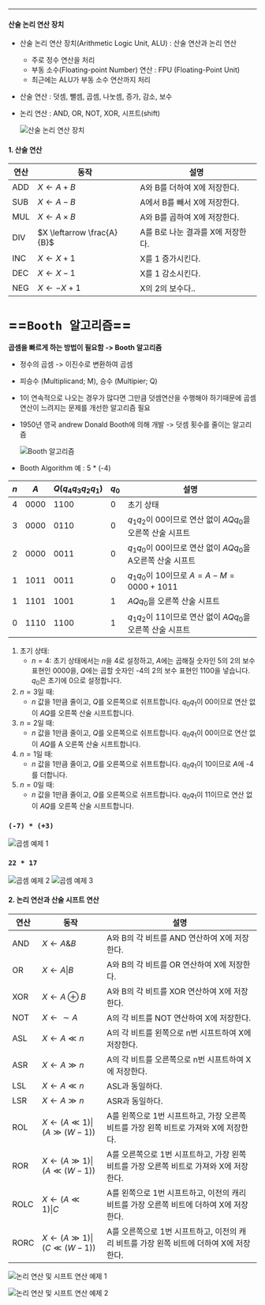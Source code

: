 
---
#### 산술 논리 연산 장치 

- 산술 논리 연산 장치(Arithmetic Logic Unit, ALU) : 산술 연산과 논리 연산
	- 주로 정수 연산을 처리
	- 부동 소수(Floating-point Number) 연산 : FPU (Floating-Point Unit)
	- 최근에는 ALU가 부동 소수 연산까지 처리
- 산술 연산 : 덧셈, 뺄셈, 곱셈, 나눗셈, 증가, 감소, 보수
- 논리 연산 : AND, OR, NOT, XOR, 시프트(shift)
	
	![산술 논리 연산 장치](../../../../image/Pasted%20image%2020240511171600.png)

#### 1. 산술 연산

| 연산  | 동작                         | 설명                    |
| --- | -------------------------- | --------------------- |
| ADD | $X \leftarrow A + B$       | A와 B를 더하여 X에 저장한다.    |
| SUB | $X \leftarrow A - B$       | A에서 B를 빼서 X에 저장한다.    |
| MUL | $X \leftarrow A \times B$  | A와 B를 곱하여 X에 저장한다.    |
| DIV | $X \leftarrow \frac{A}{B}$ | A를 B로 나눈 결과를 X에 저장한다. |
| INC | $X \leftarrow X + 1$       | X를 1 증가시킨다.           |
| DEC | $X \leftarrow X - 1$       | X를 1 감소시킨다.           |
| NEG | $X \leftarrow -X$ + 1      | X의 2의 보수다..           |
# ==`Booth 알고리즘`==

**곱셈을 빠르게 하는 방법이 필요함 -> Booth 알고리즘**
- 정수의 곱셈 -> 이진수로 변환하여 곱셈
- 피승수 (Multiplicand; M), 승수 (Multipier; Q)
- 1이 연속적으로 나오는 경우가 많다면 그만큼 덧셈연산을 수행해야 하기때문에 곱셈연산이 느려지는 문제를 개선한 알고리즘 필요
- 1950년 영국 andrew Donald Booth에 의해 개발 -> 덧셈 횟수를 줄이는 알고리즘

	![Booth 알고리즘](../../../../image/Pasted%20image%2020240511172729.png)

- Booth Algorithm 예 : 5 * (-4)

| $n$   | $A$    | $Q(q_4q_3q_2q_1)$ | $q_0$  | 설명                                  |
| --- | ---- | ----------- | --- | ----------------------------------- |
| 4   | 0000 | 1100        | 0   | 초기 상태                               |
| 3   | 0000 | 0110        | 0   | $q_1q_2$이 00이므로 연산 없이 $AQq_0$을 오른쪽 산술 시프트  |
| 2   | 0000 | 0011        | 0   | $q_1q_0$이 00이므로 연산 없이 $AQq_0$을 A오른쪽 산술 시프트 |
| 1   | 1011 | 0011        | 0   | $q_1q_0$이 10이므로 $A=A-M=0000+1011$         |
| 1   | 1101 | 1001        | 1   | $AQq_0$을 오른쪽 산술 시프트                    |
| 0   | 1110 | 1100        | 1   | $q_1q_2$이 11이므로 연산 없이 $AQq_0$을 오른쪽 산술 시프트  |

1. 초기 상태:
   - $n = 4$: 초기 상태에서는 $n$을 4로 설정하고, $A$에는 곱해질 숫자인 5의 2의 보수 표현인 0000을, $Q$에는 곱할 숫자인 -4의 2의 보수 표현인 1100을 넣습니다. $q_0$은 초기에 0으로 설정합니다.
2. $n = 3$일 때:
   - $n$ 값을 1만큼 줄이고, $Q$를 오른쪽으로 쉬프트합니다. $q_0q_1$이 00이므로 연산 없이 $AQ$를 오른쪽 산술 시프트합니다.
3. $n = 2$일 때:
   - $n$ 값을 1만큼 줄이고, $Q$를 오른쪽으로 쉬프트합니다. $q_0q_1$이 00이므로 연산 없이 $AQ$를 A 오른쪽 산술 시프트합니다.
4. $n = 1$일 때:
   - $n$ 값을 1만큼 줄이고, $Q$를 오른쪽으로 쉬프트합니다. $q_0q_1$이 10이므로 $A$에 -4를 더합니다.
5. $n = 0$일 때:
   - $n$ 값을 1만큼 줄이고, $Q$를 오른쪽으로 쉬프트합니다. $q_0q_1$이 11이므로 연산 없이 $AQ$를 오른쪽 산술 시프트합니다.

### `(-7) * (+3)`
![곱셈 예제 1](../../../../image/Pasted%20image%2020240511174651.png)

### `22 * 17`
![곱셈 예제 2](../../../../image/Pasted%20image%2020240511174858.png)
![곱셈 예제 3](../../../../image/Pasted%20image%2020240511174928.png)

#### 2. 논리 연산과 산술 시프트 연산

| 연산   | 동작                                          | 설명                                                   |
| ---- | ------------------------------------------- | ---------------------------------------------------- |
| AND  | $X \leftarrow A \& B$                       | A와 B의 각 비트를 AND 연산하여 X에 저장한다.                        |
| OR   | $X \leftarrow A \| B$                       | A와 B의 각 비트를 OR 연산하여 X에 저장한다.                         |
| XOR  | $X \leftarrow A \oplus B$                   | A와 B의 각 비트를 XOR 연산하여 X에 저장한다.                        |
| NOT  | $X \leftarrow \sim A$                       | A의 각 비트를 NOT 연산하여 X에 저장한다.                           |
| ASL  | $X \leftarrow A \ll n$                      | A의 각 비트를 왼쪽으로 n번 시프트하여 X에 저장한다.                      |
| ASR  | $X \leftarrow A \gg n$                      | A의 각 비트를 오른쪽으로 n번 시프트하여 X에 저장한다.                     |
| LSL  | $X \leftarrow A \ll n$                      | ASL과 동일하다.                                           |
| LSR  | $X \leftarrow A \gg n$                      | ASR과 동일하다.                                           |
| ROL  | $X \leftarrow (A \ll 1) \| (A \gg (W - 1))$ | A를 왼쪽으로 1번 시프트하고, 가장 오른쪽 비트를 가장 왼쪽 비트로 가져와 X에 저장한다.  |
| ROR  | $X \leftarrow (A \gg 1) \| (A \ll (W - 1))$ | A를 오른쪽으로 1번 시프트하고, 가장 왼쪽 비트를 가장 오른쪽 비트로 가져와 X에 저장한다. |
| ROLC | $X \leftarrow (A \ll 1) \| C$               | A를 왼쪽으로 1번 시프트하고, 이전의 캐리 비트를 가장 오른쪽 비트에 더하여 X에 저장한다. |
| RORC | $X \leftarrow (A \gg 1) \| (C \ll (W - 1))$ | A를 오른쪽으로 1번 시프트하고, 이전의 캐리 비트를 가장 왼쪽 비트에 더하여 X에 저장한다. |

![논리 연산 및 시프트 연산 예제 1](../../../../image/Pasted%20image%2020240511175548.png)

![논리 연산 및 시프트 연산 예제 2](../../../../image/Pasted%20image%2020240511175647.png)
